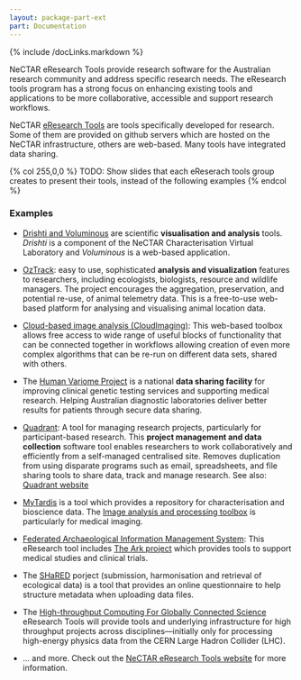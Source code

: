 ```yaml
---
layout: package-part-ext
part: Documentation
---
```

{% include /docLinks.markdown %}

NeCTAR eResearch Tools provide research software for the Australian research community and address specific research needs. The eResearch tools program has a strong focus on enhancing existing tools and applications to be more collaborative, accessible and support research workflows. 

NeCTAR [eResearch Tools](http://www.nectar.org.au/eresearch-tools) are tools specifically developed for research. Some of them are provided on github servers which are hosted on the NeCTAR infrastructure, others are web-based. Many tools have integrated data sharing.

{% col 255,0,0 %}
TODO: Show slides that each eReserach tools group creates to present their tools, instead of the following examples
{% endcol %}

### Examples

* [Drishti and Voluminous](http://anusf.anu.edu.au/Vizlab/drishti/) are scientific **visualisation and analysis** tools. *Drishti* is a component of the NeCTAR Characterisation Virtual Laboratory and *Voluminous* is a web-based application. 


* [OzTrack](http://oztrack.org/): easy to use, sophisticated **analysis and visualization** features to researchers, including ecologists, biologists, resource and wildlife managers. The project encourages the aggregation, preservation, and potential re-use, of animal telemetry data. This is a free-to-use web-based platform for analysing and visualising animal location data. 

* [Cloud-based image analysis (CloudImaging)](http://cloudimaging.net.au/): This web-based toolbox allows free access to wide range of useful blocks of functionality that can be connected together in workflows allowing creation of even more complex algorithms that can be re-run on different data sets, shared with others. 

* The [Human Variome Project](http://www.nectar.org.au/human-variome-project-australian-node) is a national **data sharing facility** for improving clinical genetic testing services and supporting medical research. Helping Australian diagnostic laboratories deliver better results for patients through secure data sharing. 

* [Quadrant](https://nectar.org.au/quadrant): A tool for managing research projects, particularly for participant-based research. This **project management and data collection** software tool enables researchers to work collaboratively and efficiently from a self-managed centralised site. Removes duplication from using disparate programs such as email, spreadsheets, and file sharing tools to share data, track and manage research. See also: [Quadrant website](http://www.quadrant.edu.au/)

* [MyTardis](http://www.nectar.org.au/bioscience-data-platform-tardis-cloud) is a tool which provides a repository for characterisation and bioscience data.
The [Image analysis and processing toolbox](http://www.nectar.org.au/cloud-based-image-analysis-and-processing-toolbox) is particularly for medical imaging.

* [Federated Archaeological Information Management System](http://www.nectar.org.au/federated-archaeological-information-management-system): This eResearch tool includes [The Ark project](http://www.nectar.org.au/cloud-based-bio-informatics-tools) which provides tools to support medical studies and clinical trials.

* The [SHaRED](http://www.nectar.org.au/submission-harmonisation-and-retrieval-ecological-data-shared) porject (submission, harmonisation and retrieval of ecological data) is a tool that provides an online questionnaire to help structure metadata when uploading data files.   
 

* The [High-throughput Computing For Globally Connected Science](http://nectar.org.au/projects/high-throughput-computing-globally-connected-science#overlay-context=users/lyndae) eResearch Tools will provide tools and underlying infrastructure for high throughput projects across disciplines—initially only for processing high-energy physics data from the CERN Large Hadron Collider (LHC).

* ... and more. Check out the [NeCTAR eResearch Tools website](http://www.nectar.org.au/eresearch-tools) for more information.



